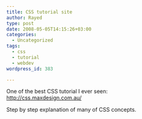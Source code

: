 ```yaml
---
title: CSS tutorial site
author: Rayed
type: post
date: 2008-05-05T14:15:26+03:00
categories:
  - Uncategorized
tags:
  - css
  - tutorial
  - webdev
wordpress_id: 383

---
```

<p>One of the best CSS tutorial I ever seen:<br />
<a href="http://css.maxdesign.com.au/">http://css.maxdesign.com.au/</a></p>
<p>Step by step explanation of many of CSS concepts.</p>
